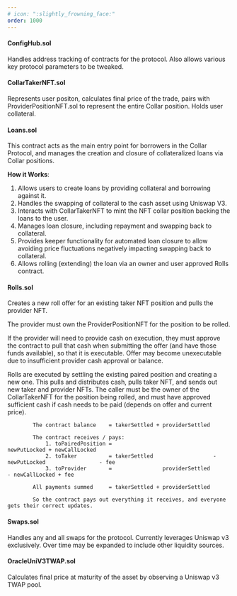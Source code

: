```yaml
---
# icon: ":slightly_frowning_face:"
order: 1000
---
```


#### ConfigHub.sol

Handles address tracking of contracts for the protocol. Also allows various key protocol parameters to be tweaked.

#### CollarTakerNFT.sol

Represents user positon, calculates final price of the trade, pairs with ProviderPositionNFT.sol to represent the entire Collar position. Holds user collateral.

#### Loans.sol

This contract acts as the main entry point for borrowers in the Collar Protocol, and manages the creation and closure of collateralized loans via Collar positions.

**How it Works**:

1.  Allows users to create loans by providing collateral and borrowing against it.
2.  Handles the swapping of collateral to the cash asset using Uniswap V3.
3.  Interacts with CollarTakerNFT to mint the NFT collar position backing the loans to the user.
4.  Manages loan closure, including repayment and swapping back to collateral.
5.  Provides keeper functionality for automated loan closure to allow avoiding price
    fluctuations negatively impacting swapping back to collateral.
6.  Allows rolling (extending) the loan via an owner and user approved Rolls contract.

#### Rolls.sol

Creates a new roll offer for an existing taker NFT position and pulls the provider NFT.

The provider must own the ProviderPositionNFT for the position to be rolled.

If the provider will need to provide cash on execution, they must approve the contract to pull that cash when submitting the offer (and have those funds available), so that it is executable. Offer may become unexecutable due to insufficient provider cash approval or balance.

Rolls are executed by settling the existing paired position and creating a new one. This pulls and distributes cash, pulls taker NFT, and sends out new taker and provider NFTs. The caller must be the owner of the CollarTakerNFT for the position being rolled, and must have approved sufficient cash if cash needs to be paid (depends on offer and current price).

            The contract balance    = takerSettled + providerSettled

            The contract receives / pays:
                1. toPairedPosition =                                  newPutLocked + newCallLocked
                2. toTaker          = takerSettled                   - newPutLocked                 - fee
                3. toProvider       =                providerSettled                - newCallLocked + fee

            All payments summed     = takerSettled + providerSettled

            So the contract pays out everything it receives, and everyone gets their correct updates.

#### Swaps.sol

Handles any and all swaps for the protocol. Currently leverages Uniswap v3 exclusively. Over time may be expanded to include other liquidity sources.

#### OracleUniV3TWAP.sol

Calculates final price at maturity of the asset by observing a Uniswap v3 TWAP pool.
